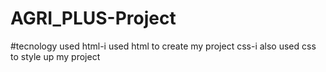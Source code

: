 # AGRI_PLUS-Project
#tecnology used
html-i used html to create my project
css-i also used css to style up my project
